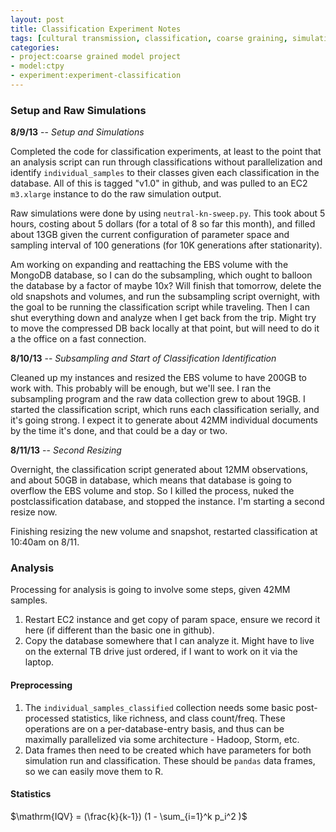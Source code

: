 ```yaml
---
layout: post
title: Classification Experiment Notes
tags: [cultural transmission, classification, coarse graining, simulation, ctpy, dissertation, experiments, experiment-classification]
categories: 
- project:coarse grained model project
- model:ctpy
- experiment:experiment-classification
---
```

### Setup and Raw Simulations ###

**8/9/13** -- _Setup and Simulations_

Completed the code for classification experiments, at least to the point that an analysis script can run through classifications without parallelization and identify `individual_samples` to their classes given each classification in the database.  All of this is tagged "v1.0" in github, and was pulled to an EC2 `m3.xlarge` instance to do the raw simulation output.  

Raw simulations were done by using `neutral-kn-sweep.py`.  This took about 5 hours, costing about 5 dollars (for a total of 8 so far this month), and filled about 13GB given the current configuration of parameter space and sampling interval of 100 generations (for 10K generations after stationarity).  

Am working on expanding and reattaching the EBS volume with the MongoDB database, so I can do the subsampling, which ought to balloon the database by a factor of maybe 10x?  Will finish that tomorrow, delete the old snapshots and volumes, and run the subsampling script overnight, with the goal to be running the classification script while traveling.  Then I can shut everything down and analyze when I get back from the trip.  Might try to move the compressed DB back locally at that point, but will need to do it a the office on a fast connection.  

**8/10/13** -- _Subsampling and Start of Classification Identification_

Cleaned up my instances and resized the EBS volume to have 200GB to work with.  This probably will be enough, but we'll see.  I ran the subsampling program and the raw data collection grew to about 19GB.  I started the classification script, which runs each classification serially, and it's going strong.  I expect it to generate about 42MM individual documents by the time it's done, and that could be a day or two.  

**8/11/13** -- _Second Resizing_

Overnight, the classification script generated about 12MM observations, and about 50GB in database, which means that database is going to overflow the EBS volume and stop.  So I killed the process, nuked the postclassification database, and stopped the instance.  I'm starting a second resize now.  

Finishing resizing the new volume and snapshot, restarted classification at 10:40am on 8/11.  


### Analysis ###


Processing for analysis is going to involve some steps, given 42MM samples.  

1.  Restart EC2 instance and get copy of param space, ensure we record it here (if different than the basic one in github).
2.  Copy the database somewhere that I can analyze it.  Might have to live on the external TB drive just ordered, if I want to work on it via the laptop.  

#### Preprocessing ####

1.  The `individual_samples_classified` collection needs some basic post-processed statistics, like richness, and class count/freq. These operations are on a per-database-entry basis, and thus can be maximally parallelized via some architecture - Hadoop, Storm, etc.  
2. Data frames then need to be created which have parameters for both simulation run and classification.  These should be `pandas` data frames, so we can easily move them to R.  






#### Statistics ####

$\mathrm{IQV} = (\frac{k}{k-1}) (1 - \sum_{i=1}^k p_i^2 )$


